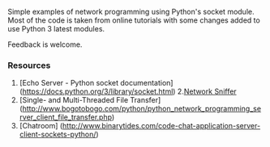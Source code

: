 Simple examples of network programming using Python's socket module. Most
of the code is taken from online tutorials with some changes added to use Python 3
latest modules.

Feedback is welcome.

### Resources
1. [Echo Server - Python socket documentation] (https://docs.python.org/3/library/socket.html)
2.[Network Sniffer](http://www.binarytides.com/python-packet-sniffer-code-linux/)
3. [Single- and Multi-Threaded File Transfer] (http://www.bogotobogo.com/python/python_network_programming_server_client_file_transfer.php)
4. [Chatroom] (http://www.binarytides.com/code-chat-application-server-client-sockets-python/)
